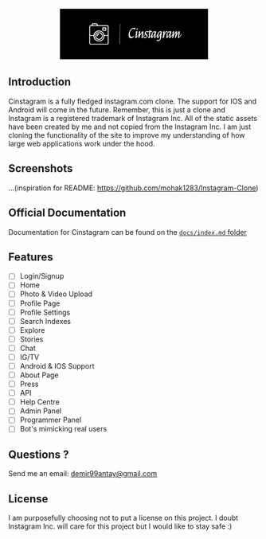<p align="center">
  <img src="branding/black_logo.png" width="300px">
</p>

## Introduction

Cinstagram is a fully fledged instagram.com clone. The support for IOS and Android will come in the future. Remember, this is just a clone and Instagram is a registered trademark of Instagram Inc. All of the static assets have been created by me and not copied from the Instagram Inc. I am just cloning the functionality of the site to improve my understanding of how large web applications work under the hood.

## Screenshots

...(inspiration for README: https://github.com/mohak1283/Instagram-Clone)

## Official Documentation

Documentation for Cinstagram can be found on the [`docs/index.md` folder](./docs/index.md)

## Features

- [ ] Login/Signup
- [ ] Home
- [ ] Photo & Video Upload
- [ ] Profile Page
- [ ] Profile Settings
- [ ] Search Indexes
- [ ] Explore
- [ ] Stories
- [ ] Chat
- [ ] IG/TV
- [ ] Android & IOS Support
- [ ] About Page
- [ ] Press
- [ ] API
- [ ] Help Centre  
- [ ] Admin Panel
- [ ] Programmer Panel
- [ ] Bot's mimicking real users

## Questions ?

Send me an email: demir99antay@gmail.com

## License

I am purposefully choosing not to put a license on this project. I doubt Instagram Inc. will care for this project but I would like to stay safe :)
